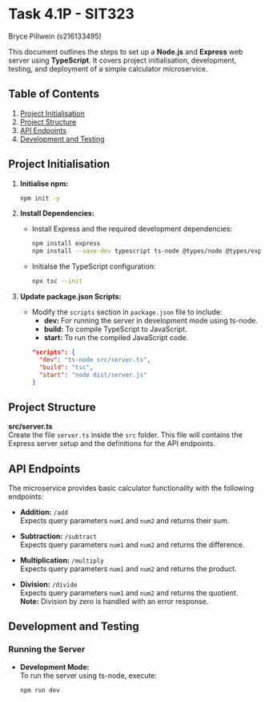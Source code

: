 # Task 4.1P - SIT323

Bryce Pillwein (s216133495)

This document outlines the steps to set up a **Node.js** and **Express** web server using **TypeScript**. It covers project initialisation, development, testing, and deployment of a simple calculator microservice.  


## Table of Contents

1. [Project Initialisation](#project-initialisation)
2. [Project Structure](#project-structure)
3. [API Endpoints](#api-endpoints)
4. [Development and Testing](#development-and-testing)



## Project Initialisation

1. **Initialise npm:**
     ```sh
     npm init -y
     ```

2. **Install Dependencies:**
   - Install Express and the required development dependencies:
     ```sh
     npm install express  
     npm install --save-dev typescript ts-node @types/node @types/express
     ```
   - Initialse the TypeScript configuration:
     ```sh
     npx tsc --init
     ```

3. **Update package.json Scripts:**
   - Modify the `scripts` section in `package.json` file to include:
     - **dev:** For running the server in development mode using ts-node.
     - **build:** To compile TypeScript to JavaScript.
     - **start:** To run the compiled JavaScript code.
     ```json
     "scripts": {
       "dev": "ts-node src/server.ts",
       "build": "tsc",
       "start": "node dist/server.js"
     }
     ```


## Project Structure  
**src/server.ts**  
Create the file `server.ts` inside the `src` folder. This file will contains the Express server setup and the definitions for the API endpoints.



## API Endpoints

The microservice provides basic calculator functionality with the following endpoints:

- **Addition:** `/add`  
  Expects query parameters `num1` and `num2` and returns their sum.

- **Subtraction:** `/subtract`  
  Expects query parameters `num1` and `num2` and returns the difference.

- **Multiplication:** `/multiply`  
  Expects query parameters `num1` and `num2` and returns the product.

- **Division:** `/divide`  
  Expects query parameters `num1` and `num2` and returns the quotient.  
  **Note:** Division by zero is handled with an error response.


## Development and Testing

### Running the Server

- **Development Mode:**  
  To run the server using ts-node, execute:
  ```sh
  npm run dev
